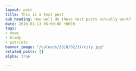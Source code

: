 ```yaml
---
layout: post
title: This is a test post
sub_heading: How well do these test posts actually work?
date: 2019-01-13 05:00:00 +0000
tags:
- news
- brady
- patriots
banner_image: "/uploads/2018/02/17/city.jpg"
related_posts: []
alpha: true

---
```

